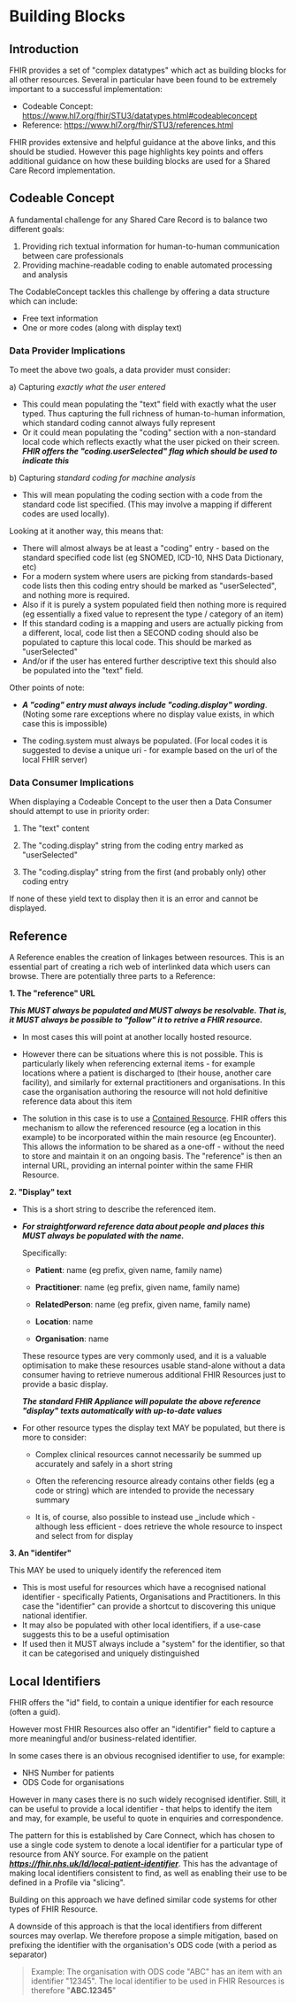 # Building Blocks

## **Introduction**

FHIR provides a set of "complex datatypes" which act as building blocks for all other resources. Several in particular have been found to be extremely important to a successful implementation:
 - Codeable Concept: <https://www.hl7.org/fhir/STU3/datatypes.html#codeableconcept>
 - Reference: <https://www.hl7.org/fhir/STU3/references.html>

FHIR provides extensive and helpful guidance at the above links, and this should be studied. However this page highlights key points and offers additional guidance on how these building blocks are used for a Shared Care Record implementation.

## **Codeable Concept**
A fundamental challenge for any Shared Care Record is to balance two different goals:

1. Providing rich textual information for human-to-human communication between care professionals
2. Providing machine-readable coding to enable automated processing and analysis

The CodableConcept tackles this challenge by offering a data structure which can include:
 - Free text information
 - One or more codes (along with display text) 


### Data Provider Implications
To meet the above two goals, a data provider must consider:

a) Capturing *exactly what the user entered*
 - This could mean populating the "text" field with exactly what the user typed. Thus capturing the full richness of human-to-human information, which standard coding cannot always fully represent
 - Or it could mean populating the "coding" section with a non-standard local code which reflects exactly what the user picked on their screen. ***FHIR offers the "coding.userSelected" flag which should be used to indicate this***

 b) Capturing *standard coding for machine analysis*

  - This will mean populating the coding section with a code from the standard code list specified. (This may involve a mapping if different codes are used locally).

Looking at it another way, this means that:
 - There will almost always be at least a "coding" entry - based on the standard specified code list (eg SNOMED, ICD-10, NHS Data Dictionary, etc)
  - For a modern system where users are picking from standards-based code lists then this coding entry should be marked as "userSelected", and nothing more is required.
   - Also if it is purely a system populated field then nothing more is required (eg essentially a fixed value to represent the type / category of an item)
  - If this standard coding is a mapping and users are actually picking from a different, local, code list then a SECOND coding should also be populated to capture this local code. This should be marked as "userSelected"
  - And/or if the user has entered further descriptive text this should also be populated into the "text" field.

  Other points of note:
   - ***A "coding" entry must always include "coding.display" wording***. (Noting some rare exceptions where no display value exists, in which case this is impossible)

   - The coding.system must always be populated. (For local codes it is suggested to devise a unique uri - for example based on the url of the local FHIR server)


### Data Consumer Implications

When displaying a Codeable Concept to the user then a Data Consumer should attempt to use in priority order:

 1. The "text" content
 
 2. The "coding.display" string from the coding entry marked as "userSelected"

 3. The "coding.display" string from the first (and probably only) other coding entry

 If none of these yield text to display then it is an error and cannot be displayed. 

## **Reference**

A Reference enables the creation of linkages between resources. This is an essential part of creating a rich web of interlinked data which users can browse. There are potentially three parts to a Reference:

**1. The "reference" URL**

***This MUST always be populated and MUST always be resolvable. That is, it MUST always be possible to "follow" it to retrive a FHIR resource.***

 - In most cases this will point at another locally hosted resource.

 - However there can be situations where this is not possible. This is particularly likely when referencing external items - for example locations where a patient is discharged to (their house, another care facility), and similarly for external practitioners and organisations. In this case the organisation authoring the resource will not hold definitive reference data about this item

 - The solution in this case is to use a [Contained Resource](https://www.hl7.org/fhir/STU3/references.html#contained). FHIR offers this mechanism to allow the referenced resource (eg a location in this example) to be incorporated within the main resource (eg Encounter). This allows the information to be shared as a one-off - without the need to store and maintain it on an ongoing basis. The "reference" is then an internal URL, providing an internal pointer within the same FHIR Resource.



**2. "Display" text**

 - This is a short string to describe the referenced item.

 - ***For straightforward reference data about people and places this MUST always be populated with the name.*** 

   Specifically:

   - **Patient**: name (eg prefix, given name, family name)

   - **Practitioner**: name (eg prefix, given name, family name)

   - **RelatedPerson**: name (eg prefix, given name, family name)

   - **Location**: name

   - **Organisation**: name

   These resource types are very commonly used, and it is a valuable optimisation to make these resources usable stand-alone without a data consumer having to retrieve numerous additional FHIR Resources just to provide a basic display.

   ***The standard FHIR Appliance will populate the above reference "display" texts automatically with up-to-date values***

 - For other resource types the display text MAY be populated, but there is more to consider:

   - Complex clinical resources cannot necessarily be summed up accurately and safely in a short string

   - Often the referencing resource already contains other fields (eg a code or string) which are intended to provide the necessary summary

   - It is, of course, also possible to instead use _include which - although less efficient - does retrieve the whole resource to inspect and select from for display

**3. An "identifer"**

This MAY be used to uniquely identify the referenced item
 
  - This is most useful for resources which have a recognised national identifier - specifically Patients, Organisations and Practitioners. In this case the "identifier" can provide a shortcut to discovering this unique national identifier. 
 - It may also be populated with other local identifiers, if a use-case suggests this to be a useful optimisation
 - If used then it MUST always include a "system" for the identifier, so that it can be categorised and uniquely distinguished

 

## **Local Identifiers**

FHIR offers the "id" field, to contain a unique identifier for each resource (often a guid). 

However most FHIR Resources also offer an "identifier" field to capture a more meaningful and/or business-related identifier. 

In some cases there is an obvious recognised identifier to use, for example:
 - NHS Number for patients
 - ODS Code for organisations

However in many cases there is no such widely recognised identifier. Still, it can be useful to provide a local identifier - that helps to identify the item and may, for example, be useful to quote in enquiries and correspondence.

The pattern for this is established by Care Connect, which has chosen to use a single code system to denote a local identifier for a particular type of resource from ANY source. For example on the patient ***https://fhir.nhs.uk/Id/local-patient-identifier***. This has the advantage of making local identifiers consistent to find, as well as enabling their use to be defined in a Profile via "slicing".

Building on this approach we have defined similar code systems for other types of FHIR Resource.

A downside of this approach is that the local identifiers from different sources may overlap. We therefore propose a simple mitigation, based on prefixing the identifier with the organisation's ODS code (with a period as separator)

> Example:
>  The organisation with ODS code "ABC" has an item with an identifier "12345". The local identifier to be used in FHIR Resources is therefore "**ABC.12345**"

